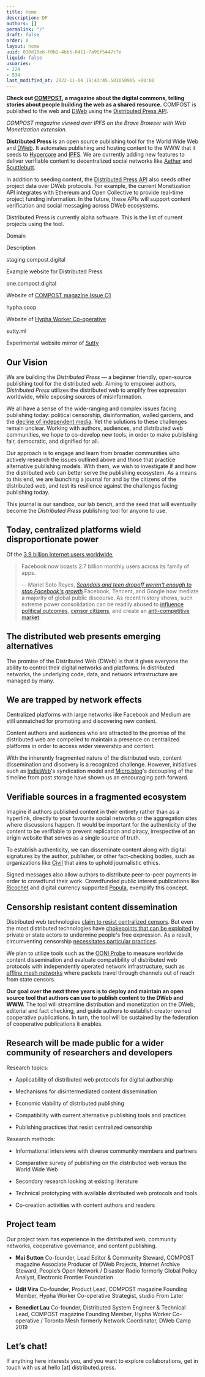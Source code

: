 ```yaml
---
title: Home
description: DP
authors: []
permalink: "/"
draft: false
order: 0
layout: home
uuid: 030d18eb-f0b2-4bb5-8411-7a95f5447c7e
liquid: false
usuaries:
- 224
- 534
last_modified_at: 2022-11-04 19:43:45.581050905 +00:00
---
```


<p><strong>Check out <a href="https://compost.digital" rel="noopener" referrerpolicy="strict-origin-when-cross-origin">COMPOST</a>, a magazine about the digital commons, telling stories about people building the web as a shared resource.</strong> COMPOST is published to the web and <a href="https://getdweb.net" rel="noopener" referrerpolicy="strict-origin-when-cross-origin">DWeb</a> using the <a href="https://github.com/hyphacoop/api.distributed.press" rel="noopener" referrerpolicy="strict-origin-when-cross-origin">Distributed Press API</a>.</p><p><em>COMPOST magazine viewed over IPFS on the Brave Browser with Web Monetization extension.</em></p><p></p><p><strong>Distributed Press</strong> is an open source publishing tool for the World Wide Web and <a href="https://getdweb.net" rel="noopener" referrerpolicy="strict-origin-when-cross-origin">DWeb</a>. It automates publishing and hosting content to the WWW that it seeds to <a href="https://hypercore-protocol.org/" rel="noopener" referrerpolicy="strict-origin-when-cross-origin">Hypercore</a> and <a href="https://ipfs.io" rel="noopener" referrerpolicy="strict-origin-when-cross-origin">IPFS</a>. We are currently adding new features to deliver verifiable content to decentralized social networks like <a href="https://getaether.net/" rel="noopener" referrerpolicy="strict-origin-when-cross-origin">Aether</a> and <a href="https://scuttlebutt.nz/" rel="noopener" referrerpolicy="strict-origin-when-cross-origin">Scuttlebutt</a>.</p><p>In addition to seeding content, the <a href="https://github.com/hyphacoop/api.distributed.press" rel="noopener" referrerpolicy="strict-origin-when-cross-origin">Distributed Press API</a> also seeds other project data over DWeb protocols. For example, the current Monetization API integrates with Ethereum and Open Collective to provide real-time project funding information. In the future, these APIs will support content verification and social messaging across DWeb ecosystems.</p><p>Distributed Press is currently alpha software. This is the list of current projects using the tool.</p><p>Domain</p><p>Description</p><p>staging.compost.digital</p><p>Example website for Distributed Press</p><p>one.compost.digital</p><p>Website of <a href="https://one.compost.digital" rel="noopener" referrerpolicy="strict-origin-when-cross-origin">COMPOST magazine Issue O1</a></p><p>hypha.coop</p><p>Website of <a href="https://hypha.coop" rel="noopener" referrerpolicy="strict-origin-when-cross-origin">Hypha Worker Co-operative</a></p><p>sutty.ml</p><p>Experimental website mirror of <a href="https://sutty.nl/en/" rel="noopener" referrerpolicy="strict-origin-when-cross-origin">Sutty</a></p><h2 id="our-vision">Our Vision</h2><p>We are building the <em>Distributed Press</em> — a beginner friendly, open-source publishing tool for the distributed web. Aiming to empower authors, <em>Distributed Press</em> utilizes the distributed web to amplify free expression worldwide, while exposing sources of misinformation.</p><p>We all have a sense of the wide-ranging and complex issues facing publishing today: political censorship, disinformation, walled gardens, and the <a href="https://www.cima.ned.org/publication/confronting-the-crisis-in-independent-media/" rel="noopener" referrerpolicy="strict-origin-when-cross-origin">decline of independent media</a>. Yet the solutions to these challenges remain unclear. Working with authors, audiences, and distributed web communities, we hope to co-develop new tools, in order to make publishing fair, democratic, and dignified for all.</p><p>Our approach is to engage and learn from broader communities who actively research the issues outlined above and those that practice alternative publishing models. With them, we wish to investigate if and how the distributed web can better serve the publishing ecosystem. As a means to this end, we are launching a journal for and by the citizens of the distributed web, and test its resilience against the challenges facing publishing today.</p><p>This journal is our sandbox, our lab bench, and the seed that will eventually become the <em>Distributed Press</em> publishing tool for anyone to use.</p><h2 id="today-centralized-platforms-wield-disproportionate-power">Today, centralized platforms wield disproportionate power</h2><p></p><p>Of the <a href="https://www.statista.com/topics/1145/internet-usage-worldwide/" rel="noopener" referrerpolicy="strict-origin-when-cross-origin">3.9 billion Internet users worldwide</a>,</p><blockquote class="blockquote">
<p>Facebook now boasts 2.7 billion monthly users across its family of apps.</p>
<p>-- Mariel Soto Reyes, <em><a href="https://www.businessinsider.com/facebook-grew-monthly-average-users-in-q1-2019-4" rel="noopener" referrerpolicy="strict-origin-when-cross-origin">Scandals and teen dropoff weren't enough to stop Facebook's growth</a></em> Facebook, Tencent, and Google now mediate a majority of global public discourse. As recent history shows, such extreme power consolidation can be readily abused to <a href="https://en.wikipedia.org/wiki/Facebook%E2%80%93Cambridge_Analytica_data_scandal" rel="noopener" referrerpolicy="strict-origin-when-cross-origin">influence political outcomes</a>, <a href="https://citizenlab.ca/tag/wechat/" rel="noopener" referrerpolicy="strict-origin-when-cross-origin">censor citizens</a>, and create an <a href="https://ec.europa.eu/commission/presscorner/detail/en/IP_19_1770" rel="noopener" referrerpolicy="strict-origin-when-cross-origin">anti-competitive market</a>.</p>
</blockquote><h2 id="the-distributed-web-presents-emerging-alternatives">The distributed web presents emerging alternatives</h2><p></p><p>The promise of the Distributed Web (DWeb) is that it gives everyone the ability to control their digital networks and platforms. In distributed networks, the underlying code, data, and network infrastructure are managed by many.</p><h2 id="we-are-trapped-by-network-effects">We are trapped by network effects</h2><p>Centralized platforms with large networks like Facebook and Medium are still unmatched for promoting and discovering new content.</p><p>Content authors and audiences who are attracted to the promise of the distributed web are compelled to maintain a presence on centralized platforms in order to access wider viewership and content.</p><p>With the inherently fragmented nature of the distributed web, content dissemination and discovery is a recognized challenge. However, initiatives such as <a href="https://indieweb.org" rel="noopener" referrerpolicy="strict-origin-when-cross-origin">IndieWeb</a>'s syndication model and <a href="https://micro.blog" rel="noopener" referrerpolicy="strict-origin-when-cross-origin">Micro.blog</a>'s decoupling of the timeline from post storage have shown us an encouraging path forward.</p><h2 id="verifiable-sources-in-a-fragmented-ecosystem">Verifiable sources in a fragmented ecosystem</h2><p>Imagine if authors published content in their entirety rather than as a hyperlink, directly to your favourite social networks or the aggregation sites where discussions happen. It would be important for the authenticity of the content to be verifiable to prevent replication and piracy, irrespective of an origin website that serves as a single source of truth.</p><p>To establish authenticity, we can disseminate content along with digital signatures by the author, publisher, or other fact-checking bodies, such as organizations like <a href="https://civil.co" rel="noopener" referrerpolicy="strict-origin-when-cross-origin">Civil</a> that aims to uphold journalistic ethics.</p><p>Signed messages also allow authors to distribute peer-to-peer payments in order to crowdfund their work. Crowdfunded public interest publications like <a href="https://ricochet.media" rel="noopener" referrerpolicy="strict-origin-when-cross-origin">Ricochet</a> and digital currency supported <a href="https://popula.com" rel="noopener" referrerpolicy="strict-origin-when-cross-origin">Popula</a>, exemplify this concept.</p><h2 id="censorship-resistant-content-dissemination">Censorship resistant content dissemination</h2><p>Distributed web technologies <a href="https://ipfs.io/blog/24-uncensorable-wikipedia/" rel="noopener" referrerpolicy="strict-origin-when-cross-origin">claim to resist centralized censors</a>. But even the most distributed technologies have <a href="https://github.com/ipfs/ipfs/issues/419" rel="noopener" referrerpolicy="strict-origin-when-cross-origin">chokepoints that can be exploited</a> by private or state actors to undermine people's free expression. As a result, circumventing censorship <a href="https://github.com/ipfs/notes/issues/281" rel="noopener" referrerpolicy="strict-origin-when-cross-origin">necessitates particular practices</a>.</p><p>We plan to utilize tools such as the <a href="https://ooni.org/nettest/" rel="noopener" referrerpolicy="strict-origin-when-cross-origin">OONI Probe</a> to measure worldwide content dissemination and evaluate compatibility of distributed web protocols with independently operated network infrastructure, such as <a href="https://edgeryders.eu/t/a-radically-new-internet-a-study-on-p2p-protocols-and-mesh-networks/9802" rel="noopener" referrerpolicy="strict-origin-when-cross-origin">offline mesh networks</a> where packets travel through channels out of reach from state censors.</p><p><strong>Our goal over the next three years is to deploy and maintain an open source tool that authors can use to publish content to the DWeb and WWW.</strong> The tool will streamline distribution and monetization on the DWeb, editorial and fact checking, and guide authors to establish creator owned cooperative publications. In turn, the tool will be sustained by the federation of cooperative publications it enables.</p><h2 id="research-will-be-made-public-for-a-wider-community-of-researchers-and-developers">Research will be made public for a wider community of researchers and developers</h2><p>Research topics:</p><ul>
<li><p>Applicability of distributed web protocols for digital authorship</p></li>
<li><p>Mechanisms for disintermediated content dissemination</p></li>
<li><p>Economic viability of distributed publishing</p></li>
<li><p>Compatibility with current alternative publishing tools and practices</p></li>
<li><p>Publishing practices that resist centralized censorship</p></li>
</ul><p>Research methods:</p><ul>
<li><p>Informational interviews with diverse community members and partners</p></li>
<li><p>Comparative survey of publishing on the distributed web versus the World Wide Web</p></li>
<li><p>Secondary research looking at existing literature</p></li>
<li><p>Technical prototyping with available distributed web protocols and tools</p></li>
<li><p>Co-creation activities with content authors and readers</p></li>
</ul><h2 id="project-team">Project team</h2><p>Our project team has experience in the distributed web, community networks, cooperative governance, and content publishing.</p><ul>
<li><p><strong>Mai Sutton</strong> Co-founder, Lead Editor &amp; Community Steward, COMPOST magazine Associate Producer of DWeb Projects, Internet Archive Steward, People’s Open Network / Disaster Radio formerly Global Policy Analyst, Electronic Frontier Foundation</p></li>
<li><p><strong>Udit Vira</strong> Co-founder, Product Lead, COMPOST magazine Founding Member, Hypha Worker Co-operative Strategist, studio From Later</p></li>
<li><p><strong>Benedict Lau</strong> Co-founder, Distributed System Engineer &amp; Technical Lead, COMPOST magazine Founding Member, Hypha Worker Co-operative / Toronto Mesh formerly Network Coordinator, DWeb Camp 2019</p></li>
</ul><h2 id="let's-chat!">Let’s chat!</h2><p>If anything here interests you, and you want to explore collaborations, get in touch with us at hello [at] distributed.press.</p>